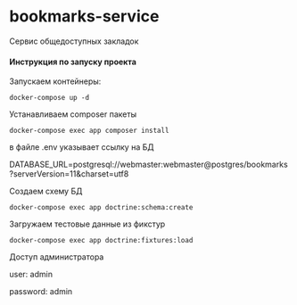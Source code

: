 # bookmarks-service
Cервис общедоступных закладок

#### **Инструкция по запуску проекта**

Запускаем контейнеры:

`docker-compose up -d`

Устанавливаем composer пакеты

`docker-compose exec app composer install`

в файле .env указывает ссылку на БД

DATABASE_URL=postgresql://webmaster:webmaster@postgres/bookmarks?serverVersion=11&charset=utf8

Создаем схему БД

`docker-compose exec app doctrine:schema:create`

Загружаем тестовые данные из фикстур

`docker-compose exec app doctrine:fixtures:load`

Доступ администратора

user: admin

password: admin



